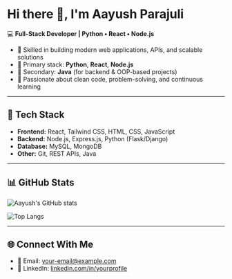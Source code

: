 # Hi there 👋, I'm Aayush Parajuli  

💻 **Full-Stack Developer | Python • React • Node.js**  

- 🔹 Skilled in building modern web applications, APIs, and scalable solutions  
- 🔹 Primary stack: **Python**, **React**, **Node.js**  
- 🔹 Secondary: **Java** (for backend & OOP-based projects)  
- 🔹 Passionate about clean code, problem-solving, and continuous learning  

---

## 🚀 Tech Stack  
- **Frontend:** React, Tailwind CSS, HTML, CSS, JavaScript  
- **Backend:** Node.js, Express.js, Python (Flask/Django)  
- **Database:** MySQL, MongoDB  
- **Other:** Git, REST APIs, Java  

---

## 📊 GitHub Stats  
![Aayush's GitHub stats](https://github-readme-stats.vercel.app/api?username=AayushParajuli&show_icons=true&theme=radical)  

![Top Langs](https://github-readme-stats.vercel.app/api/top-langs/?username=AayushParajuli&layout=compact&theme=radical)  

---

## 🌐 Connect With Me  
- 📧 Email: your-email@example.com  
- 💼 LinkedIn: [linkedin.com/in/yourprofile](https://linkedin.com/in/yourprofile)  
